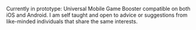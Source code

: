 Currently in prototype: Universal Mobile Game Booster compatible on both iOS and Android. I am self taught and open to advice or suggestions from like-minded individuals that share the same interests.
